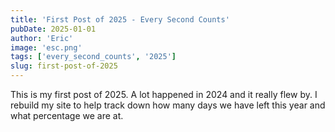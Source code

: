 ```yaml
---
title: 'First Post of 2025 - Every Second Counts'
pubDate: 2025-01-01
author: 'Eric'
image: 'esc.png'
tags: ['every_second_counts', '2025']
slug: first-post-of-2025
---
```


This is my first post of 2025. A lot happened in 2024 and it really flew by. I rebuild my site to help track down how many days we have left this year and what percentage we are at. 


